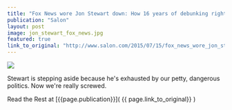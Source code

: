 ```yaml
---
title: "Fox News wore Jon Stewart down: How 16 years of debunking right-wing lies exhausted the last honest man"
publication: "Salon"
layout: post
image: jon_stewart_fox_news.jpg
featured: true
link_to_original: "http://www.salon.com/2015/07/15/fox_news_wore_jon_stewart_down_how_16_years_of_debunking_right_wing_lies_exhausted_the_last_honest_man/"
---
```

![](/assets/img/{{page.image}})

Stewart is stepping aside because he's exhausted by our petty, dangerous politics. Now we're really screwed.

Read the Rest at [{{page.publication}}]( {{ page.link_to_original}} )

